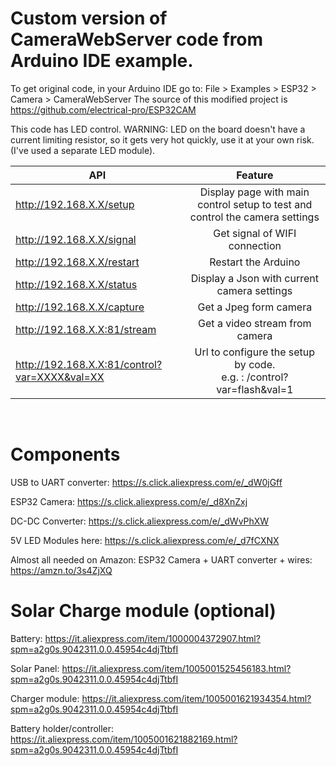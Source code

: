 # Custom version of CameraWebServer code from Arduino IDE example.
To get original code, in your Arduino IDE go to: File > Examples > ESP32 > Camera > CameraWebServer
The source of this modified project is https://github.com/electrical-pro/ESP32CAM

This code has LED control.
WARNING: LED on the board doesn't have a current limiting resistor, so it gets very hot quickly, use it at your own risk. (I've used a separate LED module).

| API        | Feature           |
| ------------- |:-------------:|
| http://192.168.X.X/setup     | Display page with main control setup to test and control the camera settings |
| http://192.168.X.X/signal     | Get signal of WIFI connection      |
| http://192.168.X.X/restart      | Restart the Arduino      |
| http://192.168.X.X/status      | Display a Json with current camera settings      |
| http://192.168.X.X/capture      | Get a Jpeg form camera      |
| http://192.168.X.X:81/stream      | Get a video stream from camera      |
| http://192.168.X.X:81/control?var=XXXX&val=XX      | Url to configure the setup by code. <br> e.g. :  /control?var=flash&val=1     |

  
<br>

# Components

USB to UART converter: https://s.click.aliexpress.com/e/_dW0jGff

ESP32 Camera: https://s.click.aliexpress.com/e/_d8XnZxj

DC-DC Converter: https://s.click.aliexpress.com/e/_dWvPhXW

5V LED Modules here: https://s.click.aliexpress.com/e/_d7fCXNX


Almost all needed on Amazon:
ESP32 Camera + UART converter + wires: https://amzn.to/3s4ZjXQ

# Solar Charge module (optional) 

Battery: https://it.aliexpress.com/item/1000004372907.html?spm=a2g0s.9042311.0.0.45954c4djTtbfI

Solar Panel: https://it.aliexpress.com/item/1005001525456183.html?spm=a2g0s.9042311.0.0.45954c4djTtbfI

Charger module: https://it.aliexpress.com/item/1005001621934354.html?spm=a2g0s.9042311.0.0.45954c4djTtbfI

Battery holder/controller: https://it.aliexpress.com/item/1005001621882169.html?spm=a2g0s.9042311.0.0.45954c4djTtbfI



